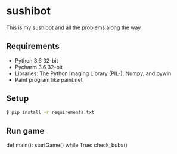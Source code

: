 # sushibot
This is my sushibot and all the problems along the way


## Requirements

* Python 3.6 32-bit
* Pycharm 3.6 32-bit
* Libraries: The Python Imaging Library (PIL-), Numpy, and pywin
* Paint program like paint.net

## Setup

```sh
$ pip install -r requirements.txt
```

## Run game

def main():
    startGame()
    while True:
        check_bubs()


